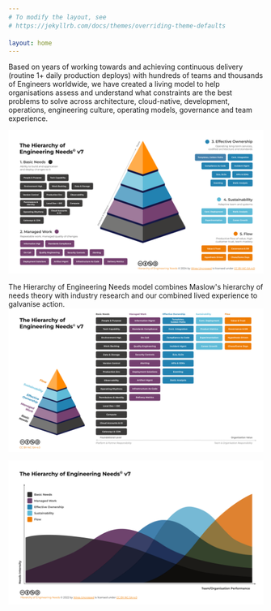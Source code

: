 ```yaml
---
# To modify the layout, see
# https://jekyllrb.com/docs/themes/overriding-theme-defaults

layout: home
---
```


Based on years of working towards and achieving continuous delivery (routine 1+ daily production deploys) with hundreds of teams and thousands of Engineers worldwide, we have created a living model to help organisations assess and understand what constraints are the best problems to solve across architecture, cloud-native, development, operations, engineering culture, operating models, governance and team experience.

​![Hierarchy of Engineeering Needs - Overview](/assets/hoen_overview.svg)

The Hierarchy of Engineering Needs model combines Maslow's hierarchy of needs theory with industry research and our combined lived experience to galvanise action.
​![Hierarchy of Engineeering Needs - Table](/assets/hoen_need-table.svg)


![Hierarchy of Engineeering Needs - Intensity and Performance over time](/assets/hoen_intensity-performance.svg)
